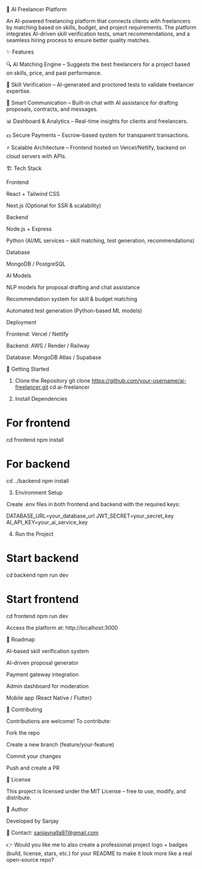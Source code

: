 🤖 AI Freelancer Platform

An AI-powered freelancing platform that connects clients with freelancers by matching based on skills, budget, and project requirements. The platform integrates AI-driven skill verification tests, smart recommendations, and a seamless hiring process to ensure better quality matches.

✨ Features

🔍 AI Matching Engine – Suggests the best freelancers for a project based on skills, price, and past performance.

🧪 Skill Verification – AI-generated and proctored tests to validate freelancer expertise.

💬 Smart Communication – Built-in chat with AI assistance for drafting proposals, contracts, and messages.

📊 Dashboard & Analytics – Real-time insights for clients and freelancers.

💵 Secure Payments – Escrow-based system for transparent transactions.

⚡ Scalable Architecture – Frontend hosted on Vercel/Netlify, backend on cloud servers with APIs.

🏗️ Tech Stack

Frontend

React + Tailwind CSS

Next.js (Optional for SSR & scalability)

Backend

Node.js + Express

Python (AI/ML services – skill matching, test generation, recommendations)

Database

MongoDB / PostgreSQL

AI Models

NLP models for proposal drafting and chat assistance

Recommendation system for skill & budget matching

Automated test generation (Python-based ML models)

Deployment

Frontend: Vercel / Netlify

Backend: AWS / Render / Railway

Database: MongoDB Atlas / Supabase

🚀 Getting Started
1. Clone the Repository
git clone https://github.com/your-username/ai-freelancer.git
cd ai-freelancer

2. Install Dependencies
# For frontend
cd frontend
npm install  

# For backend
cd ../backend
npm install  

3. Environment Setup

Create .env files in both frontend and backend with the required keys:

DATABASE_URL=your_database_url
JWT_SECRET=your_secret_key
AI_API_KEY=your_ai_service_key

4. Run the Project
# Start backend
cd backend
npm run dev  

# Start frontend
cd frontend
npm run dev  


Access the platform at: http://localhost:3000

📌 Roadmap

 AI-based skill verification system

 AI-driven proposal generator

 Payment gateway integration

 Admin dashboard for moderation

 Mobile app (React Native / Flutter)

🤝 Contributing

Contributions are welcome! To contribute:

Fork the repo

Create a new branch (feature/your-feature)

Commit your changes

Push and create a PR

📜 License

This project is licensed under the MIT License – free to use, modify, and distribute.

👤 Author

Developed by Sanjay

📧 Contact: sanjaynalla97@gmail.com

👉 Would you like me to also create a professional project logo + badges (build, license, stars, etc.) for your README to make it look more like a real open-source repo?
